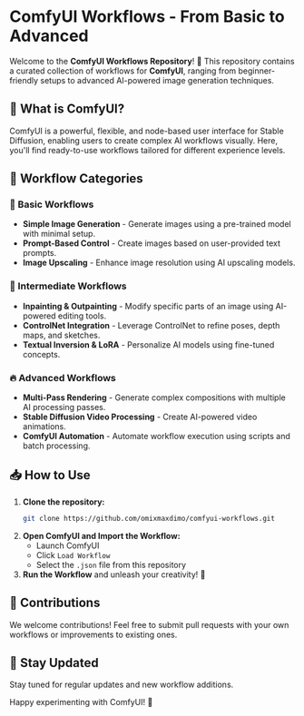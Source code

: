 # ComfyUI Workflows - From Basic to Advanced

Welcome to the **ComfyUI Workflows Repository**! 🚀 This repository contains a curated collection of workflows for **ComfyUI**, ranging from beginner-friendly setups to advanced AI-powered image generation techniques.

## 📌 What is ComfyUI?
ComfyUI is a powerful, flexible, and node-based user interface for Stable Diffusion, enabling users to create complex AI workflows visually. Here, you'll find ready-to-use workflows tailored for different experience levels.

## 📂 Workflow Categories

### 🔰 Basic Workflows
- **Simple Image Generation** - Generate images using a pre-trained model with minimal setup.
- **Prompt-Based Control** - Create images based on user-provided text prompts.
- **Image Upscaling** - Enhance image resolution using AI upscaling models.

### 🚀 Intermediate Workflows
- **Inpainting & Outpainting** - Modify specific parts of an image using AI-powered editing tools.
- **ControlNet Integration** - Leverage ControlNet to refine poses, depth maps, and sketches.
- **Textual Inversion & LoRA** - Personalize AI models using fine-tuned concepts.

### 🔥 Advanced Workflows
- **Multi-Pass Rendering** - Generate complex compositions with multiple AI processing passes.
- **Stable Diffusion Video Processing** - Create AI-powered video animations.
- **ComfyUI Automation** - Automate workflow execution using scripts and batch processing.

## 📥 How to Use
1. **Clone the repository:**  
   ```bash
   git clone https://github.com/omixmaxdimo/comfyui-workflows.git
   ```
2. **Open ComfyUI and Import the Workflow:**  
   - Launch ComfyUI
   - Click `Load Workflow`
   - Select the `.json` file from this repository
3. **Run the Workflow** and unleash your creativity! 🎨

## 🤝 Contributions
We welcome contributions! Feel free to submit pull requests with your own workflows or improvements to existing ones.

## 📢 Stay Updated
Stay tuned for regular updates and new workflow additions.

Happy experimenting with ComfyUI! 🚀



